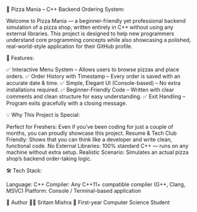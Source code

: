 🍕 Pizza Mania – C++ Backend Ordering System:

Welcome to Pizza Mania — a beginner-friendly yet professional backend simulation of a pizza shop, written entirely in C++ without using any external libraries.
This project is designed to help new programmers understand core programming concepts while also showcasing a polished, real-world-style application for their GitHub profile.

🚀 Features:

✅ Interactive Menu System – Allows users to browse pizzas and place orders.
✅ Order History with Timestamp – Every order is saved with an accurate date & time.
✅ Simple, Elegant UI (Console-based) – No extra installations required.
✅ Beginner-Friendly Code – Written with clear comments and clean structure for easy understanding.
✅ Exit Handling – Program exits gracefully with a closing message.

💡 Why This Project is Special:

Perfect for Freshers: Even if you’ve been coding for just a couple of months, you can proudly showcase this project.
Resume & Tech Club Friendly: Shows that you can think like a developer and write clean, functional code.
No External Libraries: 100% standard C++ — runs on any machine without extra setup.
Realistic Scenario: Simulates an actual pizza shop’s backend order-taking logic.

🛠️ Tech Stack:

Language: C++
Compiler: Any C++11+ compatible compiler (G++, Clang, MSVC)
Platform: Console / Terminal-based application

📌 Author
👨‍💻 Sritam Mishra
📍 First-year Computer Science Student


